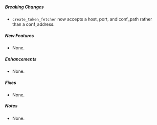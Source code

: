 ##### Breaking Changes
* `create_token_fetcher` now accepts a host, port, and conf_path rather than a conf_address.

##### New Features
* None.

##### Enhancements
* None.

##### Fixes
* None.

##### Notes
* None.